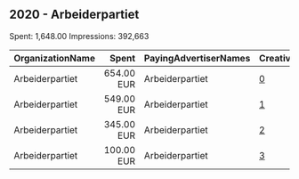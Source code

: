 ## 2020 - Arbeiderpartiet 
Spent: 1,648.00
Impressions: 392,663

|OrganizationName|Spent|PayingAdvertiserNames|CreativeUrls|Impressions|Genders|AgeBrackets|CountryCodes|BillingAddresses|CandidateBallotInformation|
|:---|---:|:---|:---|---:|:---|:---|:---|:---|:---|
|Arbeiderpartiet|654.00 EUR|Arbeiderpartiet|[0](https://www.snap.com/political-ads/asset/68bab2d5f24f87d099491631c9cf0b3bef92eb5c02f8f62eb717a40d04a22533?mediaType=mp4)|133,605||18+|norway|"Youngstorget 2A,Oslo,0028,NO"||
|Arbeiderpartiet|549.00 EUR|Arbeiderpartiet|[1](https://www.snap.com/political-ads/asset/b9b6e53ed2ef72e51a2aaf52575e7ad99588c2fc2d50bc280e53f42a0a89a009?mediaType=mp4)|125,956||18+|norway|"Youngstorget 2A,Oslo,0028,NO"||
|Arbeiderpartiet|345.00 EUR|Arbeiderpartiet|[2](https://www.snap.com/political-ads/asset/934ad4dd27952412c6697c3b0c9434dbb74d195c749aa8c3318f6705ddda3370?mediaType=mp4)|96,728||18+|norway|"Youngstorget 2A,Oslo,0028,NO"||
|Arbeiderpartiet|100.00 EUR|Arbeiderpartiet|[3](https://www.snap.com/political-ads/asset/feb25204b512ef8f82129ff65f2bc65cbacab873d9f8161d8a8f3b23b3b79490?mediaType=mp4)|36,374|||norway|"Youngstorget 2A,Oslo,0028,NO"|Arbeiderpartiet|
